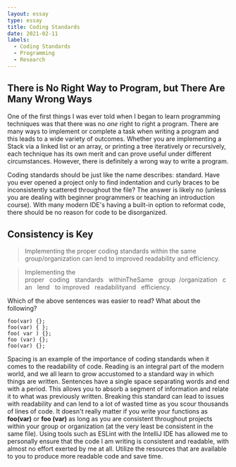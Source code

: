 ```yaml
---
layout: essay
type: essay
title: Coding Standards
date: 2021-02-11
labels:
  - Coding Standards
  - Programming
  - Research
---
```


## There is No Right Way to Program, but There Are Many Wrong Ways

One of the first things I was ever told when I began to learn programming techniques was that there was no *one* right
to right a program. There are many ways to implement or complete a task when writing a program and this leads to a wide
variety of outcomes. Whether you are implementing a Stack via a linked list or an array, or printing a tree iteratively
or recursively, each technique has its own merit and can prove useful under different circumstances. However, there is
definitely a wrong way to write a program.

Coding standards should be just like the name describes: standard. Have you ever opened a project only to find
indentation and curly braces to be inconsistently scattered throughout the file? The answer is likely no (unless you
are dealing with beginner programmers or teaching an introduction course). With many modern IDE's having a built-in
option to reformat code, there should be no reason for code to be disorganized.

## Consistency is Key

> Implementing the proper coding standards within the same group/organization can lend to improved readability and efficiency.

> Implementing the proper   coding   standards   withinTheSame   group  /organization   can   lend   to improved   readabilityand   efficiency.

Which of the above sentences was easier to read? What about the following?

```
foo(var) {};
foo(var) { };
foo( var ) {};
foo (var) {};
foo(var) {};
```

Spacing is an example of the importance of coding standards when it comes to the readability of code. Reading is an
integral part of the modern world, and we all learn to grow accustomed to a standard way in which things are written.
Sentences have a single space separating words and end with a period. This allows you to absorb a segment of 
information and relate it to what was previously written. Breaking this standard can lead to issues with readability
and can lend to a lot of wasted time as you scour thousands of lines of code. It doesn't really matter if you write
your functions as **foo(var)** or **foo (var)** as long as you are consistent throughout projects within your group
or organization (at the very least be consistent in the same file). Using tools such as ESLint with the IntelliJ IDE 
has allowed me to personally ensure that the code I am writing is consistent and readable, with almost no effort 
exerted by me at all. Utilize the resources that are available to you to produce more readable code and save time.

 
